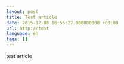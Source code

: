 ```yaml
---
layout: post
title: Test article
date: 2015-12-08 16:55:27.000000000 +00:00
url: http://test
language: en
tags: []
---
```

test article